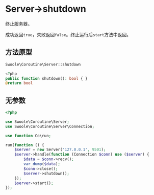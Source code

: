 # Server->shutdown

终止服务器。

成功返回`true`，失败返回`false`。终止运行后`start`方法中返回。

## 方法原型

```php
Swoole\Coroutine\Server::shutdown

<?php
public function shutdown(): bool { }
@return bool
```

## 无参数

```php
<?php

use Swoole\Coroutine\Server;
use Swoole\Coroutine\Server\Connection;

use function Co\run;

run(function () {
    $server = new Server('127.0.0.1', 9501);
    $server->handle(function (Connection $conn) use ($server) {
        $data = $conn->recv();
        var_dump($data);
        $conn->close();
        $server->shutdown();
    });
    $server->start();
});
```
